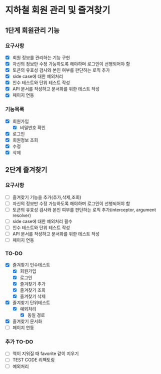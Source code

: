 # 지하철 회원 관리 및 즐겨찾기

## 1단계 회원관리 기능

### 요구사항

-[x] 회원 정보를 관리하는 기능 구현
-[x] 자신의 정보만 수정 가능하도록 해야하며 로그인이 선행되어야 함
-[x] 토큰의 유효성 검사와 본인 여부를 판단하는 로직 추가
-[x] side case에 대한 예외처리 
-[x] 인수 테스트와 단위 테스트 작성
-[x] API 문서를 작성하고 문서화를 위한 테스트 작성
-[x] 페이지 연동

### 기능목록

-[x] 회원가입
    -[x] 비밀번호 확인
-[x] 로그인
-[x] 회원정보 조회
-[x] 수정
-[x] 삭제

## 2단계 즐겨찾기

### 요구사항

-[ ] 즐겨찾기 기능을 추가(추가,삭제,조회)
-[ ] 자신의 정보만 수정 가능하도록 해야하며 로그인이 선행되어야 함
-[ ] 토큰의 유효성 검사와 본인 여부를 판단하는 로직 추가(interceptor, argument resolver)
-[ ] side case에 대한 예외처리 필수
-[ ] 인수 테스트와 단위 테스트 작성
-[ ] API 문서를 작성하고 문서화를 위한 테스트 작성
-[ ] 페이지 연동

### TO-DO

-[x] 즐겨찾기 인수테스트
    -[x] 회원가입
    -[x] 로그인
    -[x] 즐겨찾기 추가
    -[x] 즐겨찾기 조회
    -[x] 즐겨찾기 삭제
-[x] 즐겨찾기 단위테스트
    -[x] 예외처리
        -[x] 동일 경로
-[x] 즐겨찾기 문서화
-[ ] 페이지 연동

### 추가 TO-DO

-[ ] 역이 지워질 때 favorite 같이 지우기
-[ ] TEST CODE 리팩토링
-[ ] 예외처리
